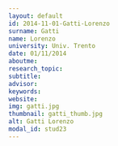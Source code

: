 ```yaml
---
layout: default 
id: 2014-11-01-Gatti-Lorenzo
surname: Gatti
name: Lorenzo
university: Univ. Trento
date: 01/11/2014
aboutme: 
research_topic: 
subtitle: 
advisor: 
keywords: 
website: 
img: gatti.jpg
thumbnail: gatti_thumb.jpg
alt: Gatti Lorenzo
modal_id: stud23
---
```

